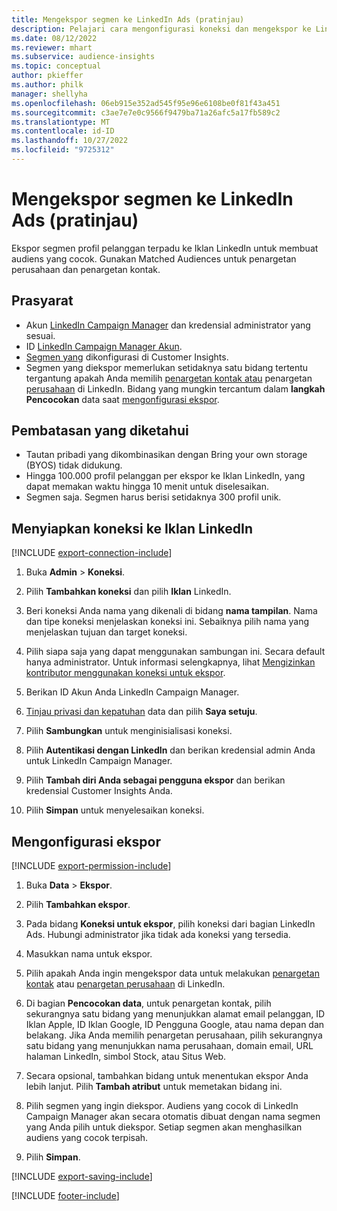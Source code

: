 ```yaml
---
title: Mengekspor segmen ke LinkedIn Ads (pratinjau)
description: Pelajari cara mengonfigurasi koneksi dan mengekspor ke LinkedIn Ads.
ms.date: 08/12/2022
ms.reviewer: mhart
ms.subservice: audience-insights
ms.topic: conceptual
author: pkieffer
ms.author: philk
manager: shellyha
ms.openlocfilehash: 06eb915e352ad545f95e96e6108be0f81f43a451
ms.sourcegitcommit: c3ae7e7e0c9566f9479ba71a26afc5a17fb589c2
ms.translationtype: MT
ms.contentlocale: id-ID
ms.lasthandoff: 10/27/2022
ms.locfileid: "9725312"
---
```

# <a name="export-segments-to-linkedin-ads-preview"></a>Mengekspor segmen ke LinkedIn Ads (pratinjau)

Ekspor segmen profil pelanggan terpadu ke Iklan LinkedIn untuk membuat audiens yang cocok. Gunakan Matched Audiences untuk penargetan perusahaan dan penargetan kontak.

## <a name="prerequisites"></a>Prasyarat

- Akun [LinkedIn Campaign Manager](https://business.linkedin.com/marketing-solutions/ads) dan kredensial administrator yang sesuai.
- ID [LinkedIn Campaign Manager Akun](https://www.linkedin.com/help/lms/answer/a424270).
- [Segmen yang](segments.md) dikonfigurasi di Customer Insights.
- Segmen yang diekspor memerlukan setidaknya satu bidang tertentu tergantung apakah Anda memilih [penargetan kontak atau](https://business.linkedin.com/marketing-solutions/ad-targeting/contact-targeting) penargetan [perusahaan](https://business.linkedin.com/marketing-solutions/ad-targeting/account-targeting) di LinkedIn. Bidang yang mungkin tercantum dalam **langkah Pencocokan** data saat [mengonfigurasi ekspor](#configure-an-export).

## <a name="known-limitations"></a>Pembatasan yang diketahui

- Tautan pribadi yang dikombinasikan dengan Bring your own storage (BYOS) tidak didukung.
- Hingga 100.000 profil pelanggan per ekspor ke Iklan LinkedIn, yang dapat memakan waktu hingga 10 menit untuk diselesaikan.
- Segmen saja. Segmen harus berisi setidaknya 300 profil unik.

## <a name="set-up-connection-to-linkedin-ads"></a>Menyiapkan koneksi ke Iklan LinkedIn

[!INCLUDE [export-connection-include](includes/export-connection-admn.md)]

1. Buka **Admin** > **Koneksi**.

1. Pilih **Tambahkan koneksi** dan pilih **Iklan** LinkedIn.

1. Beri koneksi Anda nama yang dikenali di bidang **nama tampilan**. Nama dan tipe koneksi menjelaskan koneksi ini. Sebaiknya pilih nama yang menjelaskan tujuan dan target koneksi.

1. Pilih siapa saja yang dapat menggunakan sambungan ini. Secara default hanya administrator. Untuk informasi selengkapnya, lihat [Mengizinkan kontributor menggunakan koneksi untuk ekspor](connections.md#allow-contributors-to-use-a-connection-for-exports).

1. Berikan ID Akun Anda LinkedIn Campaign Manager.

1. [Tinjau privasi dan kepatuhan](connections.md#data-privacy-and-compliance) data dan pilih **Saya setuju**.

1. Pilih **Sambungkan** untuk menginisialisasi koneksi.

1. Pilih **Autentikasi dengan LinkedIn** dan berikan kredensial admin Anda untuk LinkedIn Campaign Manager.

1. Pilih **Tambah diri Anda sebagai pengguna ekspor** dan berikan kredensial Customer Insights Anda.

1. Pilih **Simpan** untuk menyelesaikan koneksi.

## <a name="configure-an-export"></a>Mengonfigurasi ekspor

[!INCLUDE [export-permission-include](includes/export-permission.md)]

1. Buka **Data** > **Ekspor**.

1. Pilih **Tambahkan ekspor**.

1. Pada bidang **Koneksi untuk ekspor**, pilih koneksi dari bagian LinkedIn Ads. Hubungi administrator jika tidak ada koneksi yang tersedia.

1. Masukkan nama untuk ekspor.

1. Pilih apakah Anda ingin mengekspor data untuk melakukan [penargetan kontak](https://business.linkedin.com/marketing-solutions/ad-targeting/contact-targeting) atau [penargetan perusahaan](https://business.linkedin.com/marketing-solutions/ad-targeting/account-targeting) di LinkedIn.

1. Di bagian **Pencocokan data**, untuk penargetan kontak, pilih sekurangnya satu bidang yang menunjukkan alamat email pelanggan, ID Iklan Apple, ID Iklan Google, ID Pengguna Google, atau nama depan dan belakang. Jika Anda memilih penargetan perusahaan, pilih sekurangnya satu bidang yang menunjukkan nama perusahaan, domain email, URL halaman LinkedIn, simbol Stock, atau Situs Web.

1. Secara opsional, tambahkan bidang untuk menentukan ekspor Anda lebih lanjut. Pilih **Tambah atribut** untuk memetakan bidang ini.

1. Pilih segmen yang ingin diekspor. Audiens yang cocok di LinkedIn Campaign Manager akan secara otomatis dibuat dengan nama segmen yang Anda pilih untuk diekspor. Setiap segmen akan menghasilkan audiens yang cocok terpisah.

1. Pilih **Simpan**.

[!INCLUDE [export-saving-include](includes/export-saving.md)]

[!INCLUDE [footer-include](includes/footer-banner.md)]
